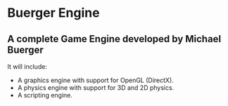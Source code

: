 # Buerger Engine
## A complete Game Engine developed by Michael Buerger

It will include:
- A graphics engine with support for OpenGL (DirectX).
- A physics engine with support for 3D and 2D physics.
- A scripting engine.
